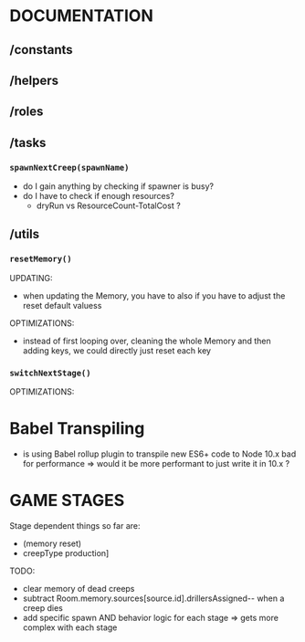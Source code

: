 # DOCUMENTATION

## /constants

## /helpers

## /roles

## /tasks

### `spawnNextCreep(spawnName)`
- do I gain anything by checking if spawner is busy?
- do I have to check if enough resources?
    - dryRun vs ResourceCount-TotalCost ?

## /utils

### `resetMemory()`
UPDATING:
- when updating the Memory, you have to also if you have to adjust the reset default valuess

OPTIMIZATIONS:
- instead of first looping over, cleaning the whole Memory and then adding keys, we could directly just reset each key

### `switchNextStage()`
OPTIMIZATIONS:


# Babel Transpiling
- is using Babel rollup plugin to transpile new ES6+ code to Node 10.x bad for performance => would it be more performant to just write it in 10.x ?

# GAME STAGES
Stage dependent things so far are:
- (memory reset)
- creepType production]


TODO:
- clear memory of dead creeps
- subtract Room.memory.sources[source.id].drillersAssigned-- when a creep dies
- add specific spawn AND behavior logic for each stage => gets more complex with each stage